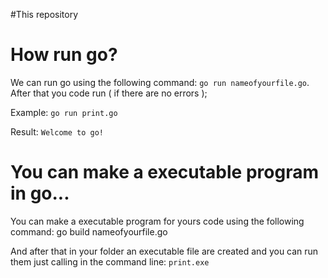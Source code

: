#This repository 


# How run go?

We can run go using the following command: `go run nameofyourfile.go`.
After that you code run ( if there are no errors );

Example:
    `go run print.go`

Result:
        `Welcome to go!`


# You can make a executable program in go...

You can make a executable program for yours code using the
following command:
        go build nameofyourfile.go
    
And after that in your folder an executable file are created and you can run them
just calling in the command line:
        `print.exe`
        